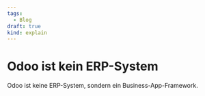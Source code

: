 ```yaml
---
tags:
  - Blog
draft: true
kind: explain
---
```

# Odoo ist kein ERP-System

Odoo ist keine ERP-System, sondern ein Business-App-Framework.
